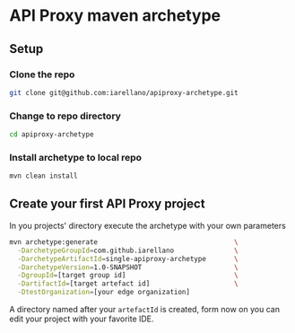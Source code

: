 # API Proxy maven archetype

## Setup

### Clone the repo
```bash
git clone git@github.com:iarellano/apiproxy-archetype.git
```

### Change to repo directory
```bash
cd apiproxy-archetype
```

### Install archetype to local repo
```bash
mvn clean install 
```

## Create your first API Proxy project

In you projects' directory execute the archetype with your own parameters
```bash
mvn archetype:generate                                  \
  -DarchetypeGroupId=com.github.iarellano               \
  -DarchetypeArtifactId=single-apiproxy-archetype       \
  -DarchetypeVersion=1.0-SNAPSHOT                       \
  -DgroupId=[target group id]                           \
  -DartifactId=[target artefact id]                     \
  -DtestOrganization=[your edge organization]
```

A directory named after your ```artefactId``` is created, form now on you can edit your project with your favorite IDE.
